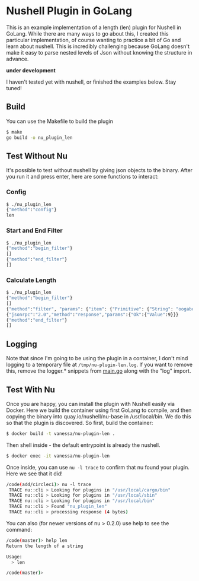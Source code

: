 # Nushell Plugin in GoLang

This is an example implementation of a length (len) plugin for Nushell in GoLang. While
there are many ways to go about this, I created this particular implementation,
of course wanting to practice a bit of Go and learn about nushell. This is
incredibly challenging because GoLang doesn't make it easy to parse nested
levels of Json without knowing the structure in advance.

**under development**

I haven't tested yet with nushell, or finished the examples below. Stay tuned!

## Build

You can use the Makefile to build the plugin

```bash
$ make
go build -o nu_plugin_len
```

## Test Without Nu

It's possible to test without nushell by giving json objects to the binary.
After you run it and press enter, here are some functions to interact:

### Config

```bash
$ ./nu_plugin_len
{"method":"config"}
len
```

### Start and End Filter

```bash
$ ./nu_plugin_len
{"method":"begin_filter"}
[]
{"method":"end_filter"}
[]
```

### Calculate Length

```bash
$ ./nu_plugin_len
{"method":"begin_filter"}
[]
{"method":"filter", "params": {"item": {"Primitive": {"String": "oogabooga"}}}}
{"jsonrpc":"2.0","method":"response","params":{"Ok":{"Value":9}}}
{"method":"end_filter"}
[]
```

## Logging

Note that since I'm going to be using the plugin in a container, I don't
mind logging to a temporary file at `/tmp/nu-plugin-len.log`. If you want
to remove this, remove the logger.* snippets from [main.go](main.go) along
with the "log" import.


## Test With Nu

Once you are happy, you can install the plugin with Nushell easily via Docker.
Here we build the container using first GoLang to compile, and then
copying the binary into quay.io/nushell/nu-base in /usr/local/bin.
We do this so that the plugin is discovered. So first, build the container:

```bash
$ docker build -t vanessa/nu-plugin-len .
```

Then shell inside - the default entrypoint is already the nushell.

```bash
$ docker exec -it vanessa/nu-plugin-len
```

Once inside, you can use `nu -l trace` to confirm that nu found your plugin.
Here we see that it did!

```bash
/code(add/circleci)> nu -l trace
 TRACE nu::cli > Looking for plugins in "/usr/local/cargo/bin"
 TRACE nu::cli > Looking for plugins in "/usr/local/sbin"
 TRACE nu::cli > Looking for plugins in "/usr/local/bin"
 TRACE nu::cli > Found "nu_plugin_len"
 TRACE nu::cli > processing response (4 bytes)
```

You can also (for newer versions of nu > 0.2.0) use help to see the command:

```bash
/code(master)> help len
Return the length of a string

Usage:
  > len 

/code(master)> 
```
